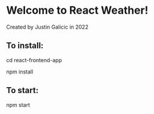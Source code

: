 # Welcome to React Weather!
Created by Justin Galicic in 2022


## To install:
cd react-frontend-app

npm install

## To start:
npm start
